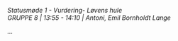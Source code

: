 *Statusmøde 1 - Vurdering- Løvens hule*   
*GRUPPE 8 | 13:55 - 14:10 | Antoni, Emil Bornholdt Lange*

*...*
